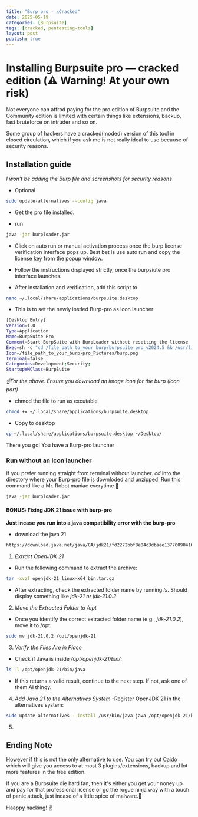 ```yaml
---
title: "Burp pro - ⚠️Cracked"
date: 2025-05-19
categories: [Burpsuite]
tags: [cracked, pentesting-tools]
layout: post
publish: true
---
```


# Installing Burpsuite pro — cracked edition (⚠️ Warning! At your own risk)

Not everyone can affrod paying for the pro edition of Burpsuite and the Community edition is limited with certain things like extensions, backup, fast bruteforce on intruder and so on.

Some group of hackers have a cracked(moded) version of this tool in closed circulation, which if you ask me is not really ideal to use because of security reasons. 


## Installation guide
*I won't be adding the Burp file and screenshots for security reasons*

- Optional
```bash
sudo update-alternatives --config java
```

- Get the pro file installed.

- run 
```bash
java -jar burploader.jar
``` 

- Click on auto run or manual activation process once the burp license verification interface pops up. Best bet is use auto run and copy the license key from the popup window.

- Follow the instructions displayed strictly, once the burpsiute pro interface launches.

- After installation and verification, add this script to
```bash
nano ~/.local/share/applications/burpsuite.desktop
``` 
+ This is to set the newly instled Burp-pro as icon launcher

```bash
[Desktop Entry]
Version=1.0
Type=Application
Name=BurpSuite Pro
Comment=Start BurpSuite with BurpLoader without resetting the license
Exec=sh -c "cd /file_path_to_your_burp/burpsuite_pro_v2024.5 && /usr/lib/jvm/java-21-openjdk-amd64/bin/java -jar burploader.jar"
Icon=/file_path_to_your_burp-pro_Pictures/burp.png
Terminal=false
Categories=Development;Security;
StartupWMClass=BurpSuite
```
*☝️For the above. Ensure you download an image icon for the burp (Icon part)*

- chmod the file to run as excutable
```bash
chmod +x ~/.local/share/applications/burpsuite.desktop
```

- Copy to desktop 
```bash
cp ~/.local/share/applications/burpsuite.desktop ~/Desktop/
```

There you go! You have a Burp-pro launcher

### Run without an Icon launcher
If you prefer running straight from terminal without launcher. *cd* into the directory where your Burp-pro file is downloded and unzipped. Run this command like a Mr. Robot maniac everytime 🙂 

```bash
java -jar burploader.jar
```


#### BONUS: Fixing JDK 21 issue with burp-pro
**Just incase you run into a java compatibility error with the burp-pro**

- download the java 21
```bash
https://download.java.net/java/GA/jdk21/fd2272bbf8e04c3dbaee13770090416c/35/GPL/openjdk-21_linux-x64_bin.tar.gz
```

1. *Extract OpenJDK 21*
- Run the following command to extract the archive:
```bash
tar -xvzf openjdk-21_linux-x64_bin.tar.gz
```

- After extracting, check the extracted folder name by running *ls*. Should display something like *jdk-21 or jdk-21.0.2*

2. *Move the Extracted Folder to /opt*
- Once you identify the correct extracted folder name (e.g., *jdk-21.0.2*), move it to /opt:
```bash
sudo mv jdk-21.0.2 /opt/openjdk-21
```

3. *Verify the Files Are in Place*
- Check if Java is inside */opt/openjdk-21/bin/*:
```bash
ls -l /opt/openjdk-21/bin/java
```

- If this returns a valid result, continue to the next step. If not, ask one of them AI thingy.

4. *Add Java 21 to the Alternatives System*
-Register OpenJDK 21 in the alternatives system:
```bash
sudo update-alternatives --install /usr/bin/java java /opt/openjdk-21/bin/java 21
```

5. 



## Ending Note
However if this is not the only alternative to use. You can try out [Caido](https://caido.io/) which will give you access to at most 3 plugins/extensions, backup and lot more features in the free edition. 

If you are a Burpsuite die hard fan, then it's either you get your noney up and pay for that professional license or go the rogue ninja way with a touch of panic attack, just incase of a little spice of malware.🌚

Haappy hacking! ✌️